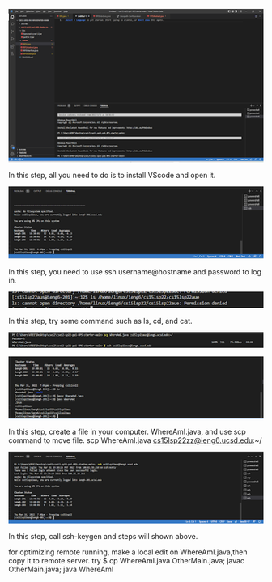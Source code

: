 ![Image](https://github.com/MinilordKREE/-cse15l-lab-reports/blob/main/lab%201.png)

In this step, all you need to do is to install VScode and open it.

![Image](https://github.com/MinilordKREE/-cse15l-lab-reports/blob/main/remote%20connecting.png)

In this step, you need to use ssh username@hostname and password to log in.

![Image](https://github.com/MinilordKREE/-cse15l-lab-reports/blob/main/running%20command.png)

In this step, try some command such as ls, cd, and cat.

![Image](https://github.com/MinilordKREE/-cse15l-lab-reports/blob/main/moving%20with%20cp.png)

![Image](https://github.com/MinilordKREE/-cse15l-lab-reports/blob/main/moving%20with%20scp.png)

In this step, create a file in your computer. WhereAmI.java, and use scp command to  move file. scp WhereAmI.java cs15lsp22zz@ieng6.ucsd.edu:~/ 

![Image](https://github.com/MinilordKREE/-cse15l-lab-reports/blob/main/ssp%20keys.png)

In this step, call ssh-keygen and steps will shown above.

for optimizing remote running, make a local edit on  WhereAmI.java,then copy it to remote server. try $ cp WhereAmI.java OtherMain.java; javac OtherMain.java;
java WhereAmI
